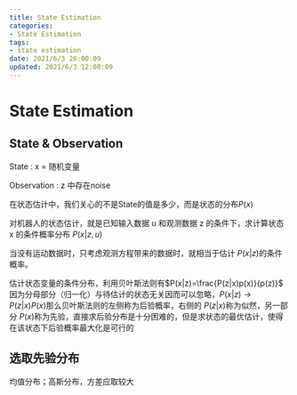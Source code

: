 ```yaml
---
title: State Estimation
categories:
- State Estimation
tags:
- state estimation
date: 2021/6/3 20:00:09
updated: 2021/6/3 12:00:09
---
```


# State Estimation

## State & Observation

State : x = 随机变量

Observation : z 中存在noise

在状态估计中，我们关心的不是State的值是多少，而是状态的分布$P(x)$

对机器人的状态估计，就是已知输入数据 u 和观测数据 z 的条件下，求计算状态 x 的条件概率分布 $P(x|z,u)$

当没有运动数据时，只考虑观测方程带来的数据时，就相当于估计 $P(x|z)$的条件概率。 

估计状态变量的条件分布，利用贝叶斯法则有$P(x|z)=\frac{P(z|x)p(x)}{p(z)}$ 因为分母部分（归一化）与待估计的状态无关因而可以忽略，$P(x|z) \rightarrow P(z|x)P(x)$那么贝叶斯法则的左侧称为后验概率，右侧的 $P(z|x)$称为似然，另一部分 $P(x)$称为先验，直接求后验分布是十分困难的，但是求状态的最优估计，使得在该状态下后验概率最大化是可行的

## 选取先验分布

均值分布；高斯分布，方差应取较大

